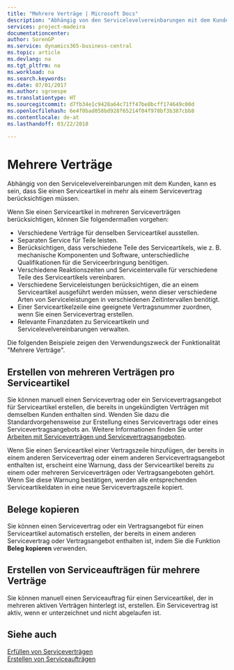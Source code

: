 ```yaml
---
title: "Mehrere Verträge | Microsoft Docs"
description: "Abhängig von den Servicelevelvereinbarungen mit dem Kunden, kann es sein, dass Sie einen Serviceartikel in mehr als einem Servicevertrag berücksichtigen müssen."
services: project-madeira
documentationcenter: 
author: SorenGP
ms.service: dynamics365-business-central
ms.topic: article
ms.devlang: na
ms.tgt_pltfrm: na
ms.workload: na
ms.search.keywords: 
ms.date: 07/01/2017
ms.author: sgroespe
ms.translationtype: HT
ms.sourcegitcommit: d7fb34e1c9428a64c71ff47be8bcff174649c00d
ms.openlocfilehash: 6e4f0bad058bd928f65214f04f978bf3b387cbb8
ms.contentlocale: de-at
ms.lasthandoff: 03/22/2018

---
```

# <a name="multiple-contracts"></a>Mehrere Verträge
Abhängig von den Servicelevelvereinbarungen mit dem Kunden, kann es sein, dass Sie einen Serviceartikel in mehr als einem Servicevertrag berücksichtigen müssen.  
  
Wenn Sie einen Serviceartikel in mehreren Serviceverträgen berücksichtigen, können Sie folgendermaßen vorgehen:  
  
* Verschiedene Verträge für denselben Serviceartikel ausstellen.  
* Separaten Service für Teile leisten.  
* Berücksichtigen, dass verschiedene Teile des Serviceartikels, wie z. B. mechanische Komponenten und Software, unterschiedliche Qualifikationen für die Serviceerbringung benötigen.  
* Verschiedene Reaktionszeiten und Serviceintervalle für verschiedene Teile des Serviceartikels vereinbaren.  
* Verschiedene Serviceleistungen berücksichtigen, die an einem Serviceartikel ausgeführt werden müssen, wenn dieser verschiedene Arten von Serviceleistungen in verschiedenen Zeitintervallen benötigt.  
* Einer Serviceartikelzeile eine geeignete Vertragsnummer zuordnen, wenn Sie einen Servicevertrag erstellen.  
* Relevante Finanzdaten zu Serviceartikeln und Servicelevelvereinbarungen verwalten.  
  
Die folgenden Beispiele zeigen den Verwendungszweck der Funktionalität "Mehrere Verträge".  
  
## <a name="creating-multiple-contracts-per-service-item"></a>Erstellen von mehreren Verträgen pro Serviceartikel  
Sie können manuell einen Servicevertrag oder ein Servicevertragsangebot für Serviceartikel erstellen, die bereits in ungekündigten Verträgen mit demselben Kunden enthalten sind. Wenden Sie dazu die Standardvorgehensweise zur Erstellung eines Servicevertrags oder eines Servicevertragsangebots an. Weitere Informationen finden Sie unter [Arbeiten mit Serviceverträgen und Servicevertragsangeboten](service-how-to-create-service-contracts-and-service-contract-quotes.md).  
  
Wenn Sie einen Serviceartikel einer Vertragszeile hinzufügen, der bereits in einem anderen Servicevertrag oder einem anderen Servicevertragsangebot enthalten ist, erscheint eine Warnung, dass der Serviceartikel bereits zu einem oder mehreren Serviceverträgen oder Vertragsangeboten gehört. Wenn Sie diese Warnung bestätigen, werden alle entsprechenden Serviceartikeldaten in eine neue Servicevertragszeile kopiert.  
  
## <a name="copying-documents"></a>Belege kopieren  
Sie können einen Servicevertrag oder ein Vertragsangebot für einen Serviceartikel automatisch erstellen, der bereits in einem anderen Servicevertrag oder Vertragsangebot enthalten ist, indem Sie die Funktion **Beleg kopieren** verwenden.  
  
## <a name="creating-service-orders-for-multiple-contracts"></a>Erstellen von Serviceaufträgen für mehrere Verträge     
Sie können manuell einen Serviceauftrag für einen Serviceartikel, der in mehreren aktiven Verträgen hinterlegt ist, erstellen. Ein Servicevertrag ist aktiv, wenn er unterzeichnet und nicht abgelaufen ist.  
  
## <a name="see-also"></a>Siehe auch  
[Erfüllen von Serviceverträgen](service-fulfill-service-contracts.md)  
[Erstellen von Serviceaufträgen](service-how-to-create-service-orders.md)  

